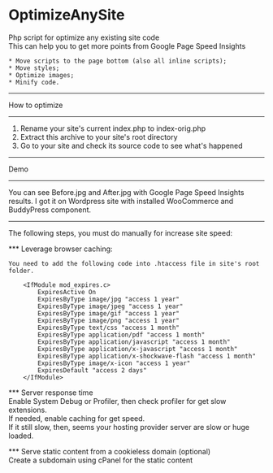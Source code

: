 # OptimizeAnySite
Php script for optimize any existing site code  
This can help you to get more points from Google Page Speed Insights  

	* Move scripts to the page bottom (also all inline scripts);
	* Move styles;
	* Optimize images;
	* Minify code.

***

How to optimize

***

1. Rename your site's current index.php to index-orig.php
2. Extract this archive to your site's root directory
3. Go to your site and check its source code to see what's happened

***

Demo

***

You can see Before.jpg and After.jpg with Google Page Speed Insights results. 
I got it on Wordpress site with installed WooCommerce and BuddyPress component.

***

The following steps, you must do manually for increase site speed:

*** Leverage browser caching:
  
	You need to add the following code into .htaccess file in site's root folder.  

		<IfModule mod_expires.c>  
			ExpiresActive On  
			ExpiresByType image/jpg "access 1 year"  
			ExpiresByType image/jpeg "access 1 year"  
			ExpiresByType image/gif "access 1 year"  
			ExpiresByType image/png "access 1 year"  
			ExpiresByType text/css "access 1 month"  
			ExpiresByType application/pdf "access 1 month"  
			ExpiresByType application/javascript "access 1 month"  
 			ExpiresByType application/x-javascript "access 1 month"  
			ExpiresByType application/x-shockwave-flash "access 1 month"  
			ExpiresByType image/x-icon "access 1 year"  
			ExpiresDefault "access 2 days"  
		</IfModule>  
  
*** Server response time  
		Enable System Debug or Profiler, then check profiler for get slow extensions.  
		If needed, enable caching for get speed.  
		If it still slow, then, seems your hosting provider server are slow or huge loaded.  
  	
*** Serve static content from a cookieless domain (optional)  
		Create a subdomain using cPanel for the static content  
